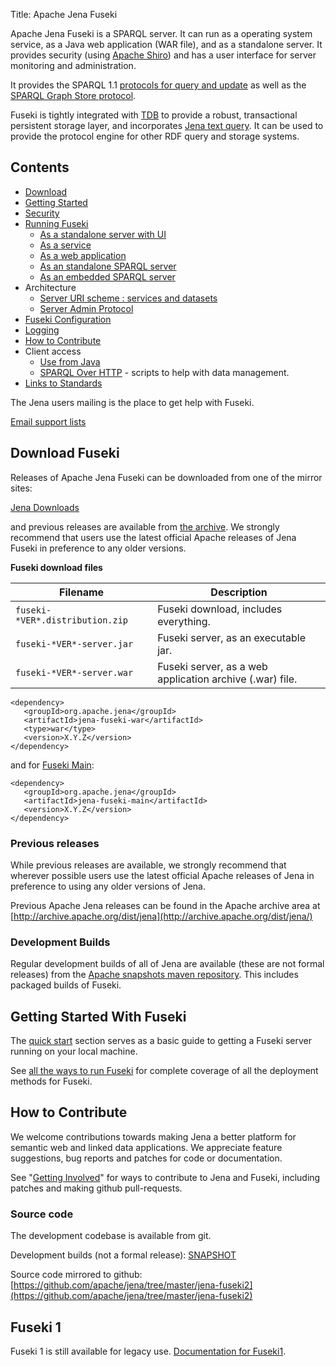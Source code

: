 Title: Apache Jena Fuseki

Apache Jena Fuseki is a SPARQL server.  It can run as a operating system
service, as a Java web application (WAR file), and as a standalone server.
It provides security (using [Apache Shiro](https://shiro.apache.org/)) and
has a user interface for server monitoring and administration.

It provides the SPARQL 1.1
[protocols for query and update](http://www.w3.org/TR/sparql11-protocol/)
as well as the
[SPARQL Graph Store protocol](http://www.w3.org/TR/sparql11-http-rdf-update/).

Fuseki is tightly integrated with [TDB](../tdb/index.html) to provide a robust,
transactional persistent storage layer, and incorporates
[Jena text query](../query/text-query.html).
It can be used to provide the protocol engine for other RDF query and
storage systems.

## Contents

- [Download](#download-fuseki)
- [Getting Started](#getting-started-with-fuseki)
- [Security](fuseki-security.html)
- [Running Fuseki](fuseki-run.html)
    - [As a standalone server with UI](fuseki-run.html#fuseki-standalone-server)
    - [As a service](fuseki-run.html#fuseki-service)
    - [As a web application](fuseki-run.html#fuseki-web-application)
    - [As an standalone SPARQL server](fuseki-main.html)
    - [As an embedded SPARQL server](fuseki-main.html)
- Architecture
    - [Server URI scheme : services and datasets](fuseki-data-services.html)
    - [Server Admin Protocol](fuseki-server-protocol.html)
- [Fuseki Configuration](fuseki-configuration.html)
- [Logging](fuseki-logging.html)
- [How to Contribute](#how-to-contribute)
- Client access
    - [Use from Java](../rdfconnection)
    - [SPARQL Over HTTP](soh.html) - scripts to help with data management.
- [Links to Standards](rdf-sparql-standards.html)

The Jena users mailing is the place to get help with Fuseki.

[Email support lists](/help_and_support/#email-support-lists)

## Download Fuseki

Releases of Apache Jena Fuseki can be downloaded from one of the mirror sites:

[Jena Downloads](/download)

and previous releases are available from [the archive](http://archive.apache.org/dist/jena/).
We strongly recommend that users use the latest official Apache releases of Jena Fuseki in
preference to any older versions.

**Fuseki download files**

Filename | Description
--------- | -----------
`fuseki-*VER*.distribution.zip` | Fuseki download, includes everything.
`fuseki-*VER*-server.jar`  | Fuseki server, as an executable jar.
`fuseki-*VER*-server.war`  | Fuseki server, as a web application archive (.war) file.

    <dependency>
       <groupId>org.apache.jena</groupId>
       <artifactId>jena-fuseki-war</artifactId>
       <type>war</type>
       <version>X.Y.Z</version>
    </dependency>

and for [Fuseki Main](fuseki-main):

    <dependency>
       <groupId>org.apache.jena</groupId>
       <artifactId>jena-fuseki-main</artifactId>
       <version>X.Y.Z</version>
    </dependency>

### Previous releases

While previous releases are available, we strongly recommend that wherever
possible users use the latest official Apache releases of Jena in
preference to using any older versions of Jena.

Previous Apache Jena releases can be found in the Apache archive area
at [http://archive.apache.org/dist/jena](http://archive.apache.org/dist/jena/)

### Development Builds

Regular development builds of all of Jena are available (these are not
formal releases) from the
[Apache snapshots maven repository](https://repository.apache.org/snapshots/org/apache/jena).
This includes packaged builds of Fuseki.

## Getting Started With Fuseki

The [quick start](fuseki-quick-start.html) section serves as a basic
guide to getting a Fuseki server running on your local machine.  

See [all the ways to run Fuseki](fuseki-run.html) for complete coverage of all the
deployment methods for Fuseki.

## How to Contribute

We welcome contributions towards making Jena a better platform for semantic
web and linked data applications.  We appreciate feature suggestions, bug
reports and patches for code or documentation.

See "[Getting Involved](/getting_involved/index.html)" for ways to
contribute to Jena and Fuseki, including patches and making github
pull-requests.

### Source code

The development codebase is available from git.

Development builds (not a formal release):
[SNAPSHOT](https://repository.apache.org/content/repositories/snapshots/org/apache/jena/jena-fuseki/)

Source code mirrored to github:
[https://github.com/apache/jena/tree/master/jena-fuseki2](https://github.com/apache/jena/tree/master/jena-fuseki2)

## Fuseki 1

Fuseki 1 is still available for legacy use. 
[Documentation for Fuseki1](/documentation/serving_data/).
